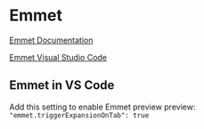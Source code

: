 # Emmet

[Emmet Documentation](https://docs.emmet.io)

[Emmet Visual Studio Code ](https://code.visualstudio.com/docs/editor/emmet)
## Emmet in VS Code

Add this setting to enable Emmet preview preview: `"emmet.triggerExpansionOnTab": true`
